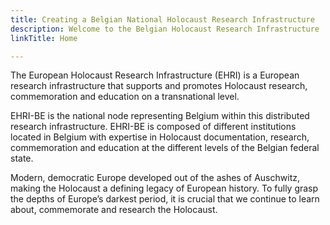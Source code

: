 ```yaml
---
title: Creating a Belgian National Holocaust Research Infrastructure
description: Welcome to the Belgian Holocaust Research Infrastructure
linkTitle: Home

---
```


The European Holocaust Research Infrastructure (EHRI) is a European research infrastructure that supports and promotes Holocaust research, commemoration and education on a transnational level.

EHRI-BE is the national node representing Belgium within this distributed research infrastructure. EHRI-BE is composed of different institutions located in Belgium with expertise in Holocaust documentation, research, commemoration and education at the different levels of the Belgian federal state. 

Modern, democratic Europe developed out of the ashes of Auschwitz, making the Holocaust a defining legacy of European history. To fully grasp the depths of Europe’s darkest period, it is crucial that we continue to learn about, commemorate and research the Holocaust.